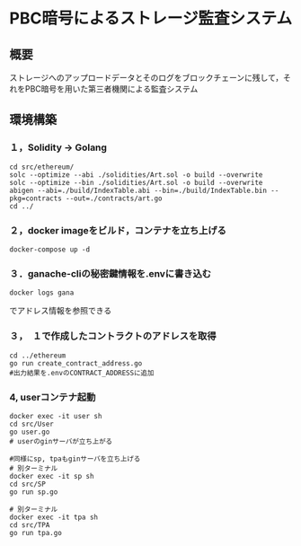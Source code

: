 # PBC暗号によるストレージ監査システム
## 概要
ストレージへのアップロードデータとそのログをブロックチェーンに残して，それをPBC暗号を用いた第三者機関による監査システム

## 環境構築
### １，Solidity -> Golang
```
cd src/ethereum/
solc --optimize --abi ./solidities/Art.sol -o build --overwrite
solc --optimize --bin ./solidities/Art.sol -o build --overwrite
abigen --abi=./build/IndexTable.abi --bin=./build/IndexTable.bin --pkg=contracts --out=./contracts/art.go
cd ../
```
### ２，docker imageをビルド，コンテナを立ち上げる
```
docker-compose up -d
```
### ３．ganache-cliの秘密鍵情報を.envに書き込む
```
docker logs gana
```
でアドレス情報を参照できる
### ３，　１で作成したコントラクトのアドレスを取得
```
cd ../ethereum
go run create_contract_address.go
#出力結果を.envのCONTRACT_ADDRESSに追加
```

### 4, userコンテナ起動
```
docker exec -it user sh
cd src/User
go user.go
# userのginサーバが立ち上がる

#同様にsp, tpaもginサーバを立ち上げる
# 別ターミナル
docker exec -it sp sh
cd src/SP
go run sp.go

# 別ターミナル
docker exec -it tpa sh
cd src/TPA
go run tpa.go
```